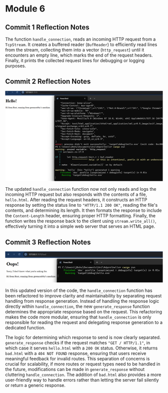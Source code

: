 # Module 6
## Commit 1 Reflection Notes
The function `handle_connection`, reads an incoming HTTP request from a `TcpStream`. It creates a buffered reader (`BufReader`) to efficiently read lines from the stream, collecting them into a vector (`http_request`) until it encounters an empty line, which marks the end of the request headers. Finally, it prints the collected request lines for debugging or logging purposes.

## Commit 2 Reflection Notes
![](images/commit2.png)

The updated `handle_connection` function now not only reads and logs the incoming HTTP request but also responds with the contents of a file, `hello.html`. After reading the request headers, it constructs an HTTP response by setting the status line to `"HTTP/1.1 200 OK"`, reading the file's contents, and determining its length. It then formats the response to include the `Content-Length` header, ensuring proper HTTP formatting. Finally, the function writes the response back to the client using `stream.write_all()`, effectively turning it into a simple web server that serves an HTML page.

## Commit 3 Reflection Notes
![](images/commit3.png)

In this updated version of the code, the `handle_connection` function has been refactored to improve clarity and maintainability by separating request handling from response generation. Instead of handling the response logic directly within `handle_connection`, the new `generate_response` function determines the appropriate response based on the request. This refactoring makes the code more modular, ensuring that `handle_connection` is only responsible for reading the request and delegating response generation to a dedicated function.

The logic for determining which response to send is now clearly separated. `generate_response` checks if the request matches `"GET / HTTP/1.1"`, in which case it serves `hello.html` with a `200 OK` status. Otherwise, it returns `bad.html` with a `404 NOT FOUND` response, ensuring that users receive meaningful feedback for invalid routes. This separation of concerns is crucial for scalability, if more routes or request types need to be handled in the future, modifications can be made in `generate_response` without cluttering `handle_connection`. The addition of `bad.html` also provides a more user-friendly way to handle errors rather than letting the server fail silently or return a generic response.